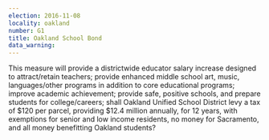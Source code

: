 ```yaml
---
election: 2016-11-08
locality: oakland
number: G1
title: Oakland School Bond
data_warning: 
---
```

This measure will provide a districtwide educator salary increase designed to attract/retain teachers; provide enhanced middle school art, music, languages/other programs in addition to core educational programs; improve academic achievement; provide safe, positive schools, and prepare students for college/careers; shall Oakland Unified School District levy a tax of $120 per parcel, providing $12.4 million annually, for 12 years, with exemptions for senior and low income residents, no money for Sacramento, and all money benefitting Oakland students?
